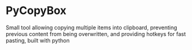 # PyCopyBox
Small tool allowing copying multiple items into clipboard, preventing previous content from being overwritten, and providing hotkeys for fast pasting, built with python 
